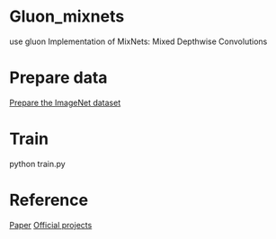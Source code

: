# Gluon_mixnets
use gluon Implementation of MixNets: Mixed Depthwise Convolutions

# Prepare data
[Prepare the ImageNet dataset](https://gluon-cv.mxnet.io/build/examples_datasets/imagenet.html)

# Train
python train.py

# Reference
[Paper](https://arxiv.org/abs/1907.09595)
[Official projects](https://github.com/tensorflow/tpu/tree/master/models/official/mnasnet/mixnet)
